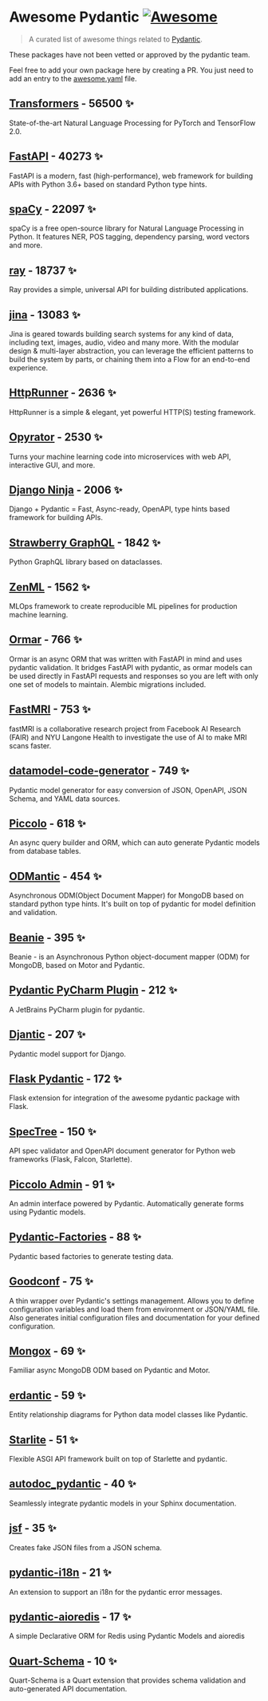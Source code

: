 # Awesome Pydantic [![Awesome](https://awesome.re/badge-flat.svg)](https://github.com/sindresorhus/awesome)

> A curated list of awesome things related to [Pydantic](https://pydantic-docs.helpmanual.io/).

These packages have not been vetted or approved by the pydantic team.

Feel free to add your own package here by creating a PR. You just need to add an entry to the [awesome.yaml](./awesome.yaml) file.


## [Transformers](https://github.com/huggingface/transformers) - 56500 ✨

State-of-the-art Natural Language Processing for PyTorch and TensorFlow 2.0.

## [FastAPI](https://github.com/tiangolo/fastapi) - 40273 ✨

FastAPI is a modern, fast (high-performance), web framework for building APIs with Python 3.6+ based on standard Python type hints.

## [spaCy](https://github.com/explosion/spaCy) - 22097 ✨

spaCy is a free open-source library for Natural Language Processing in Python. It features NER, POS tagging, dependency parsing, word vectors and more.

## [ray](https://github.com/ray-project/ray) - 18737 ✨

Ray provides a simple, universal API for building distributed applications.

## [jina](https://github.com/jina-ai/jina) - 13083 ✨

Jina is geared towards building search systems for any kind of data, including text, images, audio, video and many more. With the modular design & multi-layer abstraction, you can leverage the efficient patterns to build the system by parts, or chaining them into a Flow for an end-to-end experience.

## [HttpRunner](https://github.com/httprunner/httprunner) - 2636 ✨

HttpRunner is a simple & elegant, yet powerful HTTP(S) testing framework.

## [Opyrator](https://github.com/ml-tooling/opyrator) - 2530 ✨

Turns your machine learning code into microservices with web API, interactive GUI, and more.

## [Django Ninja](https://github.com/vitalik/django-ninja) - 2006 ✨

Django + Pydantic = Fast, Async-ready, OpenAPI, type hints based framework for building APIs.

## [Strawberry GraphQL](https://github.com/strawberry-graphql/strawberry) - 1842 ✨

Python GraphQL library based on dataclasses.

## [ZenML](https://github.com/zenml-io/zenml) - 1562 ✨

MLOps framework to create reproducible ML pipelines for production machine learning.

## [Ormar](https://github.com/collerek/ormar) - 766 ✨

Ormar is an async ORM that was written with FastAPI in mind and uses pydantic validation. It bridges FastAPI with pydantic, as ormar models can be used directly in FastAPI requests and responses so you are left with only one set of models to maintain. Alembic migrations included.

## [FastMRI](https://github.com/facebookresearch/fastMRI) - 753 ✨

fastMRI is a collaborative research project from Facebook AI Research (FAIR) and NYU Langone Health to investigate the use of AI to make MRI scans faster.

## [datamodel-code-generator](https://github.com/koxudaxi/datamodel-code-generator) - 749 ✨

Pydantic model generator for easy conversion of JSON, OpenAPI, JSON Schema, and YAML data sources.

## [Piccolo](https://github.com/piccolo-orm/piccolo) - 618 ✨

An async query builder and ORM, which can auto generate Pydantic models from database tables.

## [ODMantic](https://github.com/art049/odmantic) - 454 ✨

Asynchronous ODM(Object Document Mapper) for MongoDB based on standard python type hints. It's built on top of pydantic for model definition and validation.

## [Beanie](https://github.com/roman-right/beanie) - 395 ✨

Beanie - is an Asynchronous Python object-document mapper (ODM) for MongoDB, based on Motor and Pydantic.

## [Pydantic PyCharm Plugin](https://github.com/koxudaxi/pydantic-pycharm-plugin) - 212 ✨

A JetBrains PyCharm plugin for pydantic.

## [Djantic](https://github.com/jordaneremieff/djantic) - 207 ✨

Pydantic model support for Django.

## [Flask Pydantic](https://github.com/bauerji/flask_pydantic) - 172 ✨

Flask extension for integration of the awesome pydantic package with Flask.

## [SpecTree](https://github.com/0b01001001/spectree) - 150 ✨

API spec validator and OpenAPI document generator for Python web frameworks (Flask, Falcon, Starlette).

## [Piccolo Admin](https://github.com/piccolo-orm/piccolo_admin) - 91 ✨

An admin interface powered by Pydantic. Automatically generate forms using Pydantic models.

## [Pydantic-Factories](https://github.com/Goldziher/pydantic-factories) - 88 ✨

Pydantic based factories to generate testing data.

## [Goodconf](https://github.com/lincolnloop/goodconf) - 75 ✨

A thin wrapper over Pydantic's settings management. Allows you to define configuration variables and load them from environment or JSON/YAML file. Also generates initial configuration files and documentation for your defined configuration.

## [Mongox](https://github.com/aminalaee/mongox) - 69 ✨

Familiar async MongoDB ODM based on Pydantic and Motor.

## [erdantic](https://github.com/drivendataorg/erdantic) - 59 ✨

Entity relationship diagrams for Python data model classes like Pydantic.

## [Starlite](https://github.com/Goldziher/starlite) - 51 ✨

Flexible ASGI API framework built on top of Starlette and pydantic.

## [autodoc_pydantic](https://github.com/mansenfranzen/autodoc_pydantic) - 40 ✨

Seamlessly integrate pydantic models in your Sphinx documentation.

## [jsf](https://github.com/ghandic/jsf) - 35 ✨

Creates fake JSON files from a JSON schema.

## [pydantic-i18n](https://github.com/boardpack/pydantic-i18n) - 21 ✨

An extension to support an i18n for the pydantic error messages.

## [pydantic-aioredis](https://github.com/andrewthetechie/pydantic-aioredis) - 17 ✨

A simple Declarative ORM for Redis using Pydantic Models and aioredis

## [Quart-Schema](https://gitlab.com/pgjones/quart-schema) - 10 ✨

Quart-Schema is a Quart extension that provides schema validation and auto-generated API documentation.
